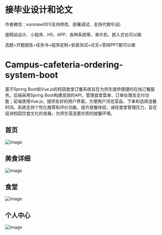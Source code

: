 # 接毕业设计和论文
作者微信：xunmaw001(支持修改、部署调试、支持代做毕设)

接网站设计、小程序、H5、APP、各种系统等，单片机、嵌入式也可以做

选题+开题报告+任务书+程序定制+安装测试+论文+答辩PPT都可以做
# Campus-cafeteria-ordering-system-boot
基于Spring Boot和Vue.js的校园食堂订餐系统旨在为师生提供便捷的在线订餐服务。后端采用Spring Boot构建高效的API，管理食堂菜单、订单处理及支付功能；前端使用Vue.js，提供友好的用户界面，方便用户浏览菜品、下单和选择送餐时间。系统支持个性化推荐和评价功能，提升就餐体验，减轻食堂管理压力，旨在促进校园饮食文化的发展，为师生营造更优质的就餐环境。
## 首页
![image](https://github.com/user-attachments/assets/ffc608d8-fc6f-401a-9ef5-01b9036db39e)
## 美食详细
![image](https://github.com/user-attachments/assets/48f14054-a3dc-40e1-8936-144a4d74a32c)
## 食堂
![image](https://github.com/user-attachments/assets/35c824b6-2afa-475c-90ca-a0912e592d68)
## 个人中心
![image](https://github.com/user-attachments/assets/346165a0-57a8-460e-82db-4a5ee2cdd696)
